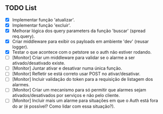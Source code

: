 ## TODO List

- [x] Implementar função 'atualizar'.
- [x] Implementar função 'excluir'.
- [x] Melhorar lógica dos query parameters da função 'buscar' (spread req.query).
- [x] Criar middleware para exibir os payloads em ambiente 'dev' (reusar logger).
- [x] Testar o que acontece com o petstore se o auth não estiver rodando.
- [ ] [Monitor] Criar um middleware para validar se o alarme a ser ativado/desativado existe.
- [ ] [Monitor] Juntar ativar e desativar numa única função.
- [ ] [Monitor] Refletir se está correto usar POST no ativar/desativar.
- [ ] [Monitor] Incluir validação do token para a requisição de listagem dos alarmes.
- [ ] [Monitor] Criar um mecanismo para só permitir que alarmes sejam ativados/desativados por serviços e não pelo cliente.
- [ ] [Monitor] Incluir mais um alarme para situações em que o Auth está fora do ar (é possível? Como lidar com essa situação?).